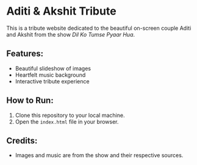 # Aditi & Akshit Tribute

This is a tribute website dedicated to the beautiful on-screen couple Aditi and Akshit from the show *Dil Ko Tumse Pyaar Hua*.

## Features:
- Beautiful slideshow of images
- Heartfelt music background
- Interactive tribute experience

## How to Run:
1. Clone this repository to your local machine.
2. Open the `index.html` file in your browser.

## Credits:
- Images and music are from the show and their respective sources.

